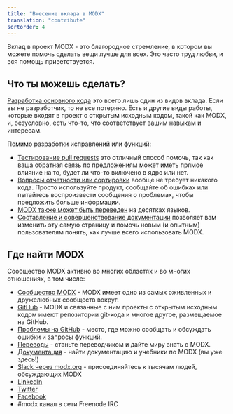 ```yaml
---
title: "Внесение вклада в MODX"
translation: "contribute"
sortorder: 4
---
```


Вклад в проект MODX - это благородное стремление, в котором вы можете помочь сделать вещи лучше для всех. Это часто труд любви, и вся помощь приветствуется.

## Что ты можешь сделать?

[Разработка основного кода](contribute/code) это всего лишь один из видов вклада. Если вы не разработчик, то не все потеряно. Есть и другие виды работы, которые входят в проект с открытым исходным кодом, такой как MODX, и, безусловно, есть что-то, что соответствует вашим навыкам и интересам.

Помимо разработки исправлений или функций:

- [Тестирование pull requests](contribute/code/testing-pull-requests) это отличный способ помочь, так как ваша обратная связь по предложениям может иметь прямое влияние на то, будет ли что-то включено в ядро или нет.
- [Вопросы отчетности или сортировки](contribute/issues) вообще не требует никакого кода. Просто используйте продукт, сообщайте об ошибках или пытайтесь воспроизвести сообщения о проблемах, чтобы предложить больше информации.
- [MODX также может быть переведен](contribute/translate) на десятках языков.
- [Составление и совершенствование документации](contribute/documentation) позволяет вам изменить эту самую страницу и помочь новым (и опытным) пользователям понять, как лучше всего использовать MODX.

## Где найти MODX

Сообщество MODX активно во многих областях и во многих отношениях, в том числе:

- [Сообщество MODX](https://community.modx.com/) - MODX имеет одно из самых оживленных и дружелюбных сообществ вокруг.
- [GitHub](https://github.com/modxcms/) - MODX и связанные с ним проекты с открытым исходным кодом имеют репозитории git-кода и многое другое, размещаемое на GitHub.
- [Проблемы на GitHub](https://github.com/modxcms/revolution/issues) - место, где можно сообщать и обсуждать ошибки и запросы функций.
- [Переводы](https://modx.com/community/translate) -  станьте переводчиком и дайте миру знать о MODX.
- [Документация](https://docs.modx.com/) - найти документацию и учебники по MODX (вы уже здесь!)
- [Slack через modx.org](https://modx.org/) - присоединяйтесь к тысячам людей, обсуждающих MODX
- [LinkedIn](http://www.linkedin.com/groups?gid=697477)
- [Twitter](http://twitter.com/#!/modxcms)
- [Facebook](http://www.facebook.com/modxcms)
- \#modx канал в сети Freenode IRC
